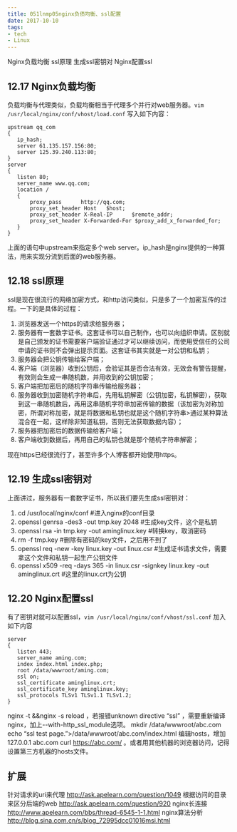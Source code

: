 ```yaml
---
title: 051lnmp05nginx负债均衡、ssl配置
date: 2017-10-10
tags:
- tech
- Linux
---
```


Nginx负载均衡
ssl原理
生成ssl密钥对
Nginx配置ssl

<!--more-->

## 12.17 Nginx负载均衡
负载均衡与代理类似，负载均衡相当于代理多个并行对web服务器。`vim /usr/local/nginx/conf/vhost/load.conf` 写入如下内容：
```
upstream qq_com
{
   ip_hash;
   server 61.135.157.156:80;
   server 125.39.240.113:80;
}
server
{
   listen 80;
   server_name www.qq.com;
   location /
   {
       proxy_pass      http://qq.com;
       proxy_set_header Host   $host;
       proxy_set_header X-Real-IP      $remote_addr;
       proxy_set_header X-Forwarded-For $proxy_add_x_forwarded_for;
   }
}
```

上面的语句中upstream来指定多个web server。ip_hash是nginx提供的一种算法，用来实现分流到后面的web服务器。

## 12.18 ssl原理
ssl是现在很流行的网络加密方式，和http访问类似，只是多了一个加密互传的过程。一下的是具体的过程：
1. 浏览器发送一个https的请求给服务器；
2. 服务器有一套数字证书。这套证书可以自己制作，也可以向组织申请。区别就是自己颁发的证书需要客户端验证通过才可以继续访问，而使用受信任的公司申请的证书则不会弹出提示页面。这套证书其实就是一对公钥和私钥；
3. 服务器会把公钥传输给客户端；
4. 客户端（浏览器）收到公钥后，会验证其是否合法有效，无效会有警告提醒，有效则会生成一串随机数，并用收到的公钥加密；
5. 客户端把加密后的随机字符串传输给服务器；
6. 服务器收到加密随机字符串后，先用私钥解密（公钥加密，私钥解密），获取到这一串随机数后，再用这串随机字符串加密传输的数据（该加密为对称加密，所谓对称加密，就是将数据和私钥也就是这个随机字符串>通过某种算法混合在一起，这样除非知道私钥，否则无法获取数据内容）；
7. 服务器把加密后的数据传输给客户端；
8. 客户端收到数据后，再用自己的私钥也就是那个随机字符串解密；

现在https已经很流行了，甚至许多个人博客都开始使用https。

## 12.19 生成ssl密钥对
上面讲过，服务器有一套数字证书，所以我们要先生成ssl密钥对：
1. cd /usr/local/nginx/conf #进入nginx的conf目录
2. openssl genrsa -des3 -out tmp.key 2048 #生成key文件，这个是私钥
3. openssl rsa -in tmp.key -out aminglinux.key #转换key，取消密码
4. rm -f tmp.key #删除有密码的key文件，之后用不到了
5. openssl req -new -key linux.key -out linux.csr #生成证书请求文件，需要拿这个文件和私钥一起生产公钥文件
6. openssl x509 -req -days 365 -in linux.csr -signkey linux.key -out aminglinux.crt #这里的linux.crt为公钥

## 12.20 Nginx配置ssl
有了密钥对就可以配置ssl，`vim /usr/local/nginx/conf/vhost/ssl.conf` 加入如下内容
```
server
{
   listen 443;
   server_name aming.com;
   index index.html index.php;
   root /data/wwwroot/aming.com;
   ssl on;
   ssl_certificate aminglinux.crt;
   ssl_certificate_key aminglinux.key;
   ssl_protocols TLSv1 TLSv1.1 TLSv1.2;
}
```
nginx -t &&nginx -s reload ，若报错unknown directive “ssl” ，需要重新编译nginx，加上--with-http_ssl_module选项。
mkdir /data/wwwroot/abc.com
echo “ssl test page.”>/data/wwwroot/abc.com/index.html
编辑hosts，增加127.0.0.1 abc.com
curl https://abc.com/ 。或者用其他机器的浏览器访问，记得设置第三方机器的hosts文件。

## 扩展
针对请求的uri来代理 http://ask.apelearn.com/question/1049
根据访问的目录来区分后端的web http://ask.apelearn.com/question/920
nginx长连接  http://www.apelearn.com/bbs/thread-6545-1-1.html
nginx算法分析   http://blog.sina.com.cn/s/blog_72995dcc01016msi.html
